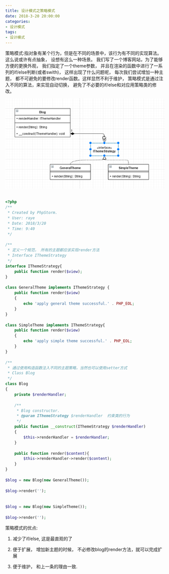 ```yaml
---
title: 设计模式之策略模式
date: 2018-3-20 20:00:00
categories:
- 设计模式
tags:
- 设计模式
---
```


策略模式:指对象有某个行为，但是在不同的场景中，该行为有不同的实现算法。这么说或许有点抽象， 设想有这么一种场景。 我们写了一个博客网站，为了能够方便的更换外观， 我们指定了一个theme参数， 并且在渲染的函数中进行了一系列的if/else判断(或者swith)， 这样出现了什么问题呢， 每次我们尝试增加一种主题， 都不可避免的要修改render函数。这样显然不利于维护， 策略模式是通过注入不同的算法，来实现自动切换， 避免了不必要的if/else和对应用策略类的修改。

<!-- more -->

![策略模式](/assets/images/postImages/strategy-1.png)

```php

<?php
/**
 * Created by PhpStorm.
 * User: raye
 * Date: 2018/3/20
 * Time: 9:40
 */

/**
 * 定义一个规范， 所有的主题都应该实现render方法
 * Interface IThemeStrategy
 */
interface IThemeStrategy{
    public function render($view);
}

class GeneralTheme implements IThemeStrategy {
    public function render($view)
    {
        echo 'apply general theme successful.' . PHP_EOL;
    }
}

class SimpleTheme implements IThemeStrategy{
    public function render($view)
    {
        echo 'apply simple theme successful.' . PHP_EOL;
    }
}

/**
 * 通过使用构造函数注入不同的主题策略，当然也可以使用setter方式
 * Class Blog
 */
class Blog
{
    private $renderHandler;

    /**
     * Blog constructor.
     * @param IThemeStrategy $renderHandler  约束类的行为
     */
    public function __construct(IThemeStrategy $renderHandler)
    {
        $this->renderHandler = $renderHandler;
    }

    public function render($content){
        $this->renderHandler->render($content);
    }
}

$blog = new Blog(new GeneralTheme());

$blog->render('');


$blog = new Blog(new SimpleTheme());

$blog->render('');

```

策略模式的优点:

1. 减少了if/else, 这是最直观的了

2. 便于扩展， 增加新主题的时候， 不必修改blog的render方法，就可以完成扩展

3. 便于维护， 和上一条的理由一致.